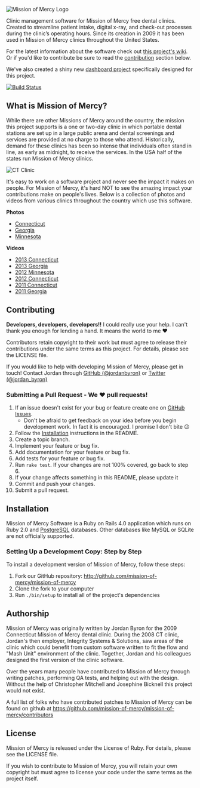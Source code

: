 ![Mission of Mercy Logo](https://github.com/mission-of-mercy/mission-of-mercy/raw/master/doc/mom.png)

Clinic management software for Mission of Mercy free dental clinics. Created to streamline patient intake, digital x-ray, and check-out processes during the clinic’s operating hours. Since its creation in 2009 it has been used in Mission of Mercy clinics throughout the United States.

For the latest information about the software check out [this project's wiki](http://wiki.github.com/mission-of-mercy/mission-of-mercy).
Or if you'd like to contribute be sure to read the [contribution](#contributing) section below.

We've also created a shiny new [dashboard project](https://github.com/mission-of-mercy/momma_dashboard#readme) specifically designed for this project.

[![Build Status](https://secure.travis-ci.org/mission-of-mercy/mission-of-mercy.png?branch=master)](http://travis-ci.org/mission-of-mercy/mission-of-mercy)

## What is Mission of Mercy?

While there are other Missions of Mercy around the country, the mission this project supports is a one or two-day clinic in which portable dental stations are set up in a large public arena and dental screenings and services are provided at no charge to those who attend. Historically, demand for these clinics has been so intense that individuals often stand in line, as early as midnight, to receive the services. In the USA half of the states run Mission of Mercy clinics.

![CT Clinic](https://github.com/mission-of-mercy/mission-of-mercy/raw/master/doc/ct_clinic.png)

It's easy to work on a software project and never see the impact it makes on people. For Mission of Mercy, it's hard NOT to see the amazing impact your contributions make on people's lives. Below is a collection of photos and videos from various clinics throughout the country which use this software.

**Photos**

- [Connecticut](http://www.flickr.com/photos/ctmissionofmercy)
- [Georgia](http://www.flickr.com/photos/29180323@N06/)
- [Minnesota](http://flic.kr/s/aHsjBtmHtb)

**Videos**

- [2013 Connecticut](http://youtu.be/xV_mqPqB4k8)
- [2013 Georgia](http://youtu.be/2c5b4QjwSD4)
- [2012 Minnesota](http://bcove.me/6bv0v1x3)
- [2012 Connecticut](http://youtu.be/i3QQ0G-xcqc)
- [2011 Connecticut](http://youtu.be/aGAEtleugnk)
- [2011 Georgia](http://youtu.be/u4jvLU3RGfU)

## Contributing

**Developers, developers, developers!!** I could really use your help. I can't thank you enough for lending a hand. It means the world to me :heart:

Contributors retain copyright to their work but must agree to release their
contributions under the same terms as this project. For details, please see the
LICENSE file.

If you would like to help with developing Mission of Mercy, please get in touch!
Contact Jordan through [GitHub (@jordanbyron)][gh] or 
[Twitter (@jordan_byron)][twitter]

### Submitting a Pull Request - We :heart: pull requests!

1. If an issue doesn't exist for your bug or feature create one on 
   [GitHub Issues][gh-issues].
    - Don't be afraid to get feedback on your idea before you begin
      development work. In fact it is encouraged. I promise I don't bite
      :wink:
2. Follow the [Installation][install] instructions in the README.
3. Create a topic branch.
4. Implement your feature or bug fix.
5. Add documentation for your feature or bug fix.
6. Add tests for your feature or bug fix.
7. Run `rake test`. If your changes are not 100% covered, go back to step 6.
8. If your change affects something in this README, please update it
9. Commit and push your changes.
10. Submit a pull request.

[gh-issues]: https://github.com/mission-of-mercy/mission-of-mercy/issues
[install]: #installation
[gh]: https://github.com/jordanbyron
[twitter]: http://twitter.com/jordan_byron

## Installation

Mission of Mercy Software is a Ruby on Rails 4.0 application which runs on
Ruby 2.0 and [PostgreSQL](http://www.postgresql.org) databases.
Other databases like MySQL or SQLite are not officially supported.

### Setting Up a Development Copy: Step by Step

To install a development version of Mission of Mercy, follow these steps:

1. Fork our GitHub repository: <http://github.com/mission-of-mercy/mission-of-mercy>
2. Clone the fork to your computer
3. Run `./bin/setup` to install all of the project's dependencies

## Authorship

Mission of Mercy was originally written by Jordan Byron for the 2009 Connecticut Mission of Mercy dental clinic. During the 2008 CT clinic, Jordan's then employer, Integrity Systems & Solutions, saw areas of the clinic which could benefit from custom software written to fit the flow and "Mash Unit" environment of the clinic. Together, Jordan and his colleagues designed the first version of the clinic software.

Over the years many people have contributed to Mission of Mercy through writing patches, performing QA tests, and helping out with the design. Without the help of Christopher Mitchell and Josephine Bicknell this project would not exist.

A full list of folks who have contributed patches to Mission of Mercy can be found on github at <https://github.com/mission-of-mercy/mission-of-mercy/contributors>

## License

Mission of Mercy is released under the License of Ruby. For details, please see the LICENSE file.

If you wish to contribute to Mission of Mercy, you will retain your own copyright but must agree to license your code under the same terms as the project itself.
